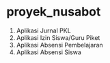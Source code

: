 # proyek_nusabot
1. Aplikasi Jurnal PKL 
2. Aplikasi Izin Siswa/Guru Piket
3. Aplikasi Absensi Pembelajaran
4. Aplikasi Absensi Siswa
